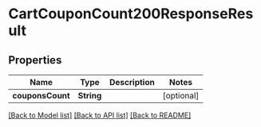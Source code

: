 # CartCouponCount200ResponseResult

## Properties
Name | Type | Description | Notes
------------ | ------------- | ------------- | -------------
**couponsCount** | **String** |  | [optional] 

[[Back to Model list]](../README.md#documentation-for-models) [[Back to API list]](../README.md#documentation-for-api-endpoints) [[Back to README]](../README.md)


